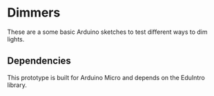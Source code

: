 # Dimmers

These are a some basic Arduino sketches to test different ways to dim lights.

## Dependencies

This prototype is built for Arduino Micro and depends on the EduIntro library.
